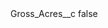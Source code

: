 <?xml version="1.0" encoding="UTF-8"?>
<CustomMetadata xmlns="http://soap.sforce.com/2006/04/metadata">
    <label>Gross_Acres__c</label>
    <protected>false</protected>
</CustomMetadata>
